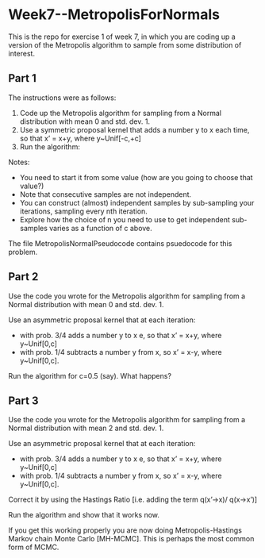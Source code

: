 # Week7--MetropolisForNormals

This is the repo for exercise 1 of week 7, in which you are coding up a version of the Metropolis algorithm to sample from some distribution of interest. 

## Part 1
The instructions were as follows:

1. Code up the Metropolis algorithm for sampling from a Normal distribution with mean 0 and std. dev. 1.
2. Use a symmetric proposal kernel that adds a number y to x each time, so that x’ = x+y, where y~Unif[-c,+c]
3. Run the algorithm:

Notes:
* You need to start it from some value (how are you going to choose that value?)
* Note that consecutive samples are not independent.
* You can construct (almost) independent samples by sub-sampling your iterations, sampling every nth iteration. 
* Explore how the choice of n you need to use to get independent sub-samples varies as a function of c above.

The file MetropolisNormalPseudocode contains psuedocode for this problem.

## Part 2

Use the code you wrote for the Metropolis algorithm for sampling from a Normal distribution with mean 0 and std. dev. 1.

Use an asymmetric proposal kernel that at each iteration:
*  with prob. 3/4 adds a number y to x e, so that x’ = x+y, where y~Unif[0,c]
*  with prob. 1/4 subtracts a number y from x, so x’ = x-y, where y~Unif[0,c].

Run the algorithm for c=0.5 (say).
What happens?

## Part 3

Use the code you wrote for the Metropolis algorithm for sampling from a Normal distribution with mean 2 and std. dev. 1.

Use an asymmetric proposal kernel that at each iteration:
* with prob. 3/4 adds a number y to x e, so that x’ = x+y, where y~Unif[0,c]
* with prob. 1/4 subtracts a number y from x, so x’ = x-y, where y~Unif[0,c].

Correct it by using the Hastings Ratio [i.e. adding the term q(x’->x)/ q(x->x’)]

Run the algorithm and show that it works now.

If you get this working properly you are now doing Metropolis-Hastings Markov chain Monte Carlo [MH-MCMC]. This is perhaps the most common form of MCMC.
